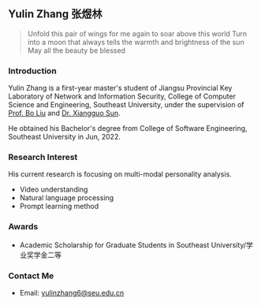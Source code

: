 ## Yulin Zhang 张煜林



> Unfold this pair of wings for me again to soar above this world
> Turn into a moon that always tells the warmth and brightness of the sun
> May all the beauty be blessed

### Introduction

Yulin Zhang is a first-year master's student of  Jiangsu Provincial Key Laboratory of Network and Information Security, College of Computer Science and Engineering, Southeast University, under the supervision of [Prof. Bo Liu](https://cse.seu.edu.cn/2019/0102/c23024a257041/page.htm) and [Dr. Xiangguo Sun](https://xiangguosun.mystrikingly.com/).

He obtained his Bachelor's degree from College of Software Engineering, Southeast University in Jun, 2022. 



### Research Interest
His current research is focusing on multi-modal personality analysis.
- Video understanding
- Natural language processing 
- Prompt learning method




### Awards
- Academic Scholarship for Graduate Students in Southeast University/学业奖学金二等




### Contact Me
- Email: yulinzhang6@seu.edu.cn
